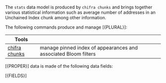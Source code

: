 <!-- markdownlint-disable MD033 MD036 MD041 -->
The `stats` data model is produced by `chifra chunks` and brings together various statistical information such as average number of addresses in an Unchained Index chunk among other information.

The following commands produce and manage [{PLURAL}]:

| Tools                                              |                                                                 |
| -------------------------------------------------- | --------------------------------------------------------------- |
| [chifra chunks](/docs/chifra/admin/#chifra-chunks) | manage pinned index of appearances and associated Bloom filters |

[{PROPER}] data is made of the following data fields:

[{FIELDS}]